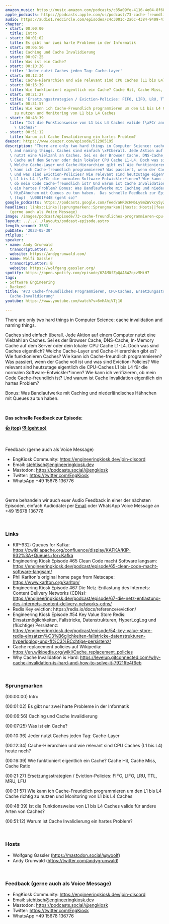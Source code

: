 ```yaml
---
amazon_music: https://music.amazon.com/podcasts/c35a09fe-4116-4e04-8f68-77d61b112e46/episodes/32005152-5853-4d9e-a37f-565996c54508/engineering-kiosk-73-cache-freundliches-programmieren-cpu-caches-ersetzungsstrategien-und-cache-invalidierung
apple_podcasts: https://podcasts.apple.com/us/podcast/73-cache-freundliches-programmieren-cpu-caches-ersetzungsstrategien/id1603082924?i=1000614941494&uo=4
audio: https://audio1.redcircle.com/episodes/c4c3001c-2a6c-4384-9409-474583b5fb53/stream.mp3
chapter:
- start: 00:00:00
  title: Intro
- start: 00:01:02
  title: Es gibt nur zwei harte Probleme in der Informatik
- start: 00:06:56
  title: Caching und Cache Invalidierung
- start: 00:07:25
  title: Was ist ein Cache?
- start: 00:10:36
  title: 'Jeder nutzt Caches jeden Tag: Cache-Layer'
- start: 00:12:34
  title: Cache-Hierarchien und wie relevant sind CPU Caches (L1 bis L4) heute noch?
- start: 00:16:39
  title: Wie funktioniert eigentlich ein Cache? Cache Hit, Cache Miss, Cache Ratio
- start: 00:21:27
  title: 'Ersetzungsstrategien / Eviction-Policies: FIFO, LIFO, LRU, TTL, MRU, LFU'
- start: 00:31:57
  title: Wie kann ich Cache-Freundlich programmieren um den L1 bis L4 Cache richtig
    zu nutzen und Monitoring von L1 bis L4 Caches
- start: 00:48:39
  title: "Ist die Funktionsweise von L1 bis L4 Caches valide f\xFCr andere Arten von\
    \ Caches?"
- start: 00:51:12
  title: Warum ist Cache Invalidierung ein hartes Problem?
deezer: https://www.deezer.com/episode/512905195
description: "There are only two hard things in Computer Science: cache invalidation\
  \ and naming things. Caches sind einfach \xFCberall. Jede Aktion auf einem Computer\
  \ nutzt eine Vielzahl an Caches. Sei es der Browser Cache, DNS-Cache, In-Memory\
  \ Cache auf dem Server oder dein lokaler CPU Cache L1-L4. Doch was sind Caches eigentlich?\
  \ Welche Cache-Layer und Cache-Hierarchien gibt es? Wie funktionieren Caches? Wie\
  \ kann ich Cache-freundlich programmieren? Was passiert, wenn der Cache voll ist\
  \ und was sind Eviction-Policies? Wie relevant sind heutzutage eigentlich die CPU-Caches\
  \ L1 bis L4 f\xFCr die normalen Software-Entwickler*innen? Wie kann ich verifizieren,\
  \ ob mein Code Cache-freundlich ist? Und warum ist Cache Invalidation eigentlich\
  \ ein hartes Problem? Bonus: Was Bandlaufwerke mit Caching und niederl\xE4ndisches\
  \ H\xE4hnchen mit Queues zu tun haben.  Das schnelle Feedback zur Episode: \U0001F44D\
  \ (top)  \U0001F44E (geht so)"
google_podcasts: https://podcasts.google.com/feed/aHR0cHM6Ly9mZWVkcy5yZWRjaXJjbGUuY29tLzBlY2ZkZmQ3LWZkYTEtNGMzZC05NTE1LTQ3NjcyN2Y5ZGY1ZQ/episode/N2Y3OTQyNWQtMTY4MC00NWQwLTkzNmQtYjYxMjk0MWI4Mzky?sa=X&ved=2ahUKEwiqyb2qppz_AhUgB1kFHcANBNoQkfYCegQIARAF
headlines: links::Links||sprungmarken::Sprungmarken||hosts::Hosts||feedback-gerne-auch-als-voice-message::Feedback
  (gerne auch als Voice Message)
image: /images/podcast/episode/73-cache-freundliches-programmieren-cpu-caches-ersetzungsstrategien-und-cache-invalidierung.jpg
layout: ../../../layouts/podcast-episode.astro
length_second: 3583
pubDate: '2023-05-30'
rtlplus: ''
speaker:
- name: Andy Grunwald
  transcriptLetter: A
  website: https://andygrunwald.com/
- name: Wolfi Gassler
  transcriptLetter: B
  website: https://wolfgang.gassler.org/
spotify: https://open.spotify.com/episode/6ZAM0fZpQAA6WZqcz5MiH7
tags:
- Software Engineering
- Backend
title: '#73 Cache-freundliches Programmieren, CPU-Caches, Ersetzungsstrategien und
  Cache-Invalidierung'
youtube: https://www.youtube.com/watch?v=6vHAhiVTj10

---
```

<p>There are only two hard things in Computer Science: cache invalidation and naming things.</p><p>Caches sind einfach überall. Jede Aktion auf einem Computer nutzt eine Vielzahl an Caches. Sei es der Browser Cache, DNS-Cache, In-Memory Cache auf dem Server oder dein lokaler CPU Cache L1-L4. Doch was sind Caches eigentlich? Welche Cache-Layer und Cache-Hierarchien gibt es? Wie funktionieren Caches? Wie kann ich Cache-freundlich programmieren? Was passiert, wenn der Cache voll ist und was sind Eviction-Policies? Wie relevant sind heutzutage eigentlich die CPU-Caches L1 bis L4 für die normalen Software-Entwickler*innen? Wie kann ich verifizieren, ob mein Code Cache-freundlich ist? Und warum ist Cache Invalidation eigentlich ein hartes Problem?</p><p>Bonus: Was Bandlaufwerke mit Caching und niederländisches Hähnchen mit Queues zu tun haben.</p><p><br></p><p><strong>Das schnelle Feedback zur Episode:</strong></p><p><a href="https://api.openpodcast.dev/feedback/73/upvote" rel="nofollow"><strong>👍 (top)</strong></a><strong>  </strong><a href="https://api.openpodcast.dev/feedback/73/downvote" rel="nofollow"><strong>👎 (geht so)</strong></a></p><p><br></p><p>Feedback (gerne auch als Voice Message)</p><ul><li>EngKiosk Community: <a href="https://engineeringkiosk.dev/join-discord">https://engineeringkiosk.dev/join-discord</a> </li><li>Email: <a href="mailto:stehtisch@engineeringkiosk.dev" rel="nofollow">stehtisch@engineeringkiosk.dev</a></li><li>Mastodon: <a href="https://podcasts.social/@engkiosk" rel="nofollow">https://podcasts.social/@engkiosk</a></li><li>Twitter: <a href="https://twitter.com/EngKiosk" rel="nofollow">https://twitter.com/EngKiosk</a></li><li>WhatsApp +49 15678 136776</li></ul><p><br></p><p>Gerne behandeln wir auch euer Audio Feedback in einer der nächsten Episoden, einfach Audiodatei per <a href="https://engineeringkiosk.dev/kontakt/">Email</a> oder WhatsApp Voice Message an +49 15678 136776</p><p><br></p><h3 id="links">Links</h3><ul><li>KIP-932: Queues for Kafka: <a href="https://cwiki.apache.org/confluence/display/KAFKA/KIP-932%3A+Queues+for+Kafka" rel="nofollow">https://cwiki.apache.org/confluence/display/KAFKA/KIP-932%3A+Queues+for+Kafka</a></li><li>Engineering Kiosk Episode #65 Clean Code macht Software langsam: <a href="https://engineeringkiosk.dev/podcast/episode/65-clean-code-macht-software-langsam/">https://engineeringkiosk.dev/podcast/episode/65-clean-code-macht-software-langsam/</a></li><li>Phil Karlton&#39;s original home page from Netscape: <a href="https://www.karlton.org/karlton/" rel="nofollow">https://www.karlton.org/karlton/</a></li><li>Engineering Kiosk Episode #67 Die Netz-Entlastung des Internets: Content Delivery Networks (CDNs): <a href="https://engineeringkiosk.dev/podcast/episode/67-die-netz-entlastung-des-internets-content-delivery-networks-cdns/">https://engineeringkiosk.dev/podcast/episode/67-die-netz-entlastung-des-internets-content-delivery-networks-cdns/</a></li><li>Redis Key eviction: https://redis.io/docs/reference/eviction/</li><li>Engineering Kiosk Episode #54 Key Value Store Redis: Einsatzmöglichkeiten, Fallstricke, Datenstrukturen, HyperLogLog und (flüchtige) Persistenz: <a href="https://engineeringkiosk.dev/podcast/episode/54-key-value-store-redis-einsatzm%C3%B6glichkeiten-fallstricke-datenstrukturen-hyperloglog-und-fl%C3%BCchtige-persistenz/">https://engineeringkiosk.dev/podcast/episode/54-key-value-store-redis-einsatzm%C3%B6glichkeiten-fallstricke-datenstrukturen-hyperloglog-und-fl%C3%BCchtige-persistenz/</a></li><li>Cache replacement policies auf Wikipedia: <a href="https://en.wikipedia.org/wiki/Cache_replacement_policies" rel="nofollow">https://en.wikipedia.org/wiki/Cache_replacement_policies</a></li><li>Why Cache Invalidation is Hard: <a href="https://levelup.gitconnected.com/why-cache-invalidation-is-hard-and-how-to-solve-it-7921ffe4f6eb" rel="nofollow">https://levelup.gitconnected.com/why-cache-invalidation-is-hard-and-how-to-solve-it-7921ffe4f6eb</a></li></ul><p><br></p><h3 id="sprungmarken">Sprungmarken</h3><p>(00:00:00) Intro</p><p>(00:01:02) Es gibt nur zwei harte Probleme in der Informatik</p><p>(00:06:56) Caching und Cache Invalidierung</p><p>(00:07:25) Was ist ein Cache?</p><p>(00:10:36) Jeder nutzt Caches jeden Tag: Cache-Layer</p><p>(00:12:34) Cache-Hierarchien und wie relevant sind CPU Caches (L1 bis L4) heute noch?</p><p>(00:16:39) Wie funktioniert eigentlich ein Cache? Cache Hit, Cache Miss, Cache Ratio</p><p>(00:21:27) Ersetzungsstrategien / Eviction-Policies: FIFO, LIFO, LRU, TTL, MRU, LFU</p><p>(00:31:57) Wie kann ich Cache-Freundlich programmieren um den L1 bis L4 Cache richtig zu nutzen und Monitoring von L1 bis L4 Caches</p><p>(00:48:39) Ist die Funktionsweise von L1 bis L4 Caches valide für andere Arten von Caches?</p><p>(00:51:12) Warum ist Cache Invalidierung ein hartes Problem?</p><p><br></p><h3 id="hosts">Hosts</h3><ul><li>Wolfgang Gassler (<a href="https://mastodon.social/@woolf" rel="nofollow">https://mastodon.social/@woolf</a>)</li><li>Andy Grunwald (<a href="https://twitter.com/andygrunwald" rel="nofollow">https://twitter.com/andygrunwald</a>)</li></ul><p><br></p><h3 id="feedback-gerne-auch-als-voice-message">Feedback (gerne auch als Voice Message)</h3><ul><li>EngKiosk Community: <a href="https://engineeringkiosk.dev/join-discord">https://engineeringkiosk.dev/join-discord</a> </li><li>Email: <a href="mailto:stehtisch@engineeringkiosk.dev" rel="nofollow">stehtisch@engineeringkiosk.dev</a></li><li>Mastodon: <a href="https://podcasts.social/@engkiosk" rel="nofollow">https://podcasts.social/@engkiosk</a></li><li>Twitter: <a href="https://twitter.com/EngKiosk" rel="nofollow">https://twitter.com/EngKiosk</a></li><li>WhatsApp +49 15678 136776</li></ul>